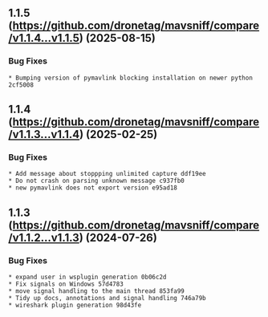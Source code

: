 ## 1.1.5 (https://github.com/dronetag/mavsniff/compare/v1.1.4...v1.1.5) (2025-08-15)

### Bug Fixes

    * Bumping version of pymavlink blocking installation on newer python 2cf5008


## 1.1.4 (https://github.com/dronetag/mavsniff/compare/v1.1.3...v1.1.4) (2025-02-25)

### Bug Fixes

    * Add message about stoppping unlimited capture ddf19ee
    * Do not crash on parsing unknown message c937fb0
    * new pymavlink does not export version e95ad18


## 1.1.3 (https://github.com/dronetag/mavsniff/compare/v1.1.2...v1.1.3) (2024-07-26)

### Bug Fixes

    * expand user in wsplugin generation 0b06c2d
    * Fix signals on Windows 57d4783
    * move signal handling to the main thread 853fa99
    * Tidy up docs, annotations and signal handling 746a79b
    * wireshark plugin generation 98d43fe

